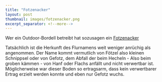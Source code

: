 ```yaml
---
title: "Fotzenacker"
layout: post
thumbnail: images/fotzenacker.png
excerpt_separator: <!--more-->
---
```


Wer ein Outdoor-Bordell betreibt hat sozusagen ein [Fotzenacker](https://s.geo.admin.ch/f3d34n41dptc)

Tatsächlich ist die Herkunft des Flurnamens weit weniger anrüchig als angenommen. Der Name kommt vermutlich von Fötzel also kleinen Schnippsel oder von Gefotz, dem Abfall der beim Hecheln - Also beim groben kämmen - von Hanf oder Flachs anfällt und nicht verwertbar ist. Möglicherweise war dieser Boden so ertragsarm, dass kein verwertbarer Ertrag erzielt werden konnte und eben nur Gefotz wuchs.

<!--more-->
